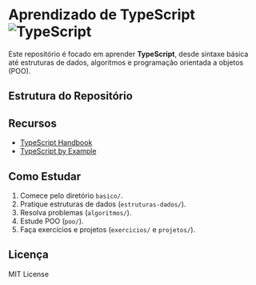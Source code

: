 # Aprendizado de TypeScript ![TypeScript](https://img.shields.io/badge/TypeScript-3178C6?logo=typescript&logoColor=white)

Este repositório é focado em aprender **TypeScript**, desde sintaxe básica até estruturas de dados, algoritmos e programação orientada a objetos (POO).

## Estrutura do Repositório


## Recursos

- [TypeScript Handbook](https://www.typescriptlang.org/docs/)  
- [TypeScript by Example](https://www.typescriptlang.org/play)  

## Como Estudar

1. Comece pelo diretório `basico/`.  
2. Pratique estruturas de dados (`estruturas-dados/`).  
3. Resolva problemas (`algoritmos/`).  
4. Estude POO (`poo/`).  
5. Faça exercícios e projetos (`exercicios/` e `projetos/`).  

## Licença

MIT License
